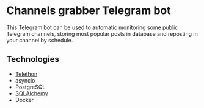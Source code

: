 # Channels grabber Telegram bot

This Telegram bot can be used to automatic monitoring some public Telegram channels, storing most popular posts in database and reposting in your channel by schedule.

## Technologies

* [Telethon](https://tl.telethon.dev/)
* asyncio
* PostgreSQL
* [SQLAlchemy](https://www.sqlalchemy.org/)
* Docker